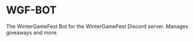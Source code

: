 # WGF-BOT
The WinterGameFest Bot for the WinterGameFest Discord server. Manages giveaways and more.
